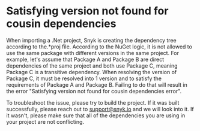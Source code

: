 # Satisfying version not found for cousin dependencies

When importing a .Net project, Snyk is creating the dependency tree according to the.\*proj file. According to the NuGet logic, it is not allowed to use the same package with different versions in the same project. For example, let's assume that Package A and Package B are direct dependencies of the same project and both use Package C, meaning Package C is a transitive dependency. When resolving the version of Package C, it must be resolved into 1 version and to satisfy the requirements of Package A and Package B. Failing to do that will result in the error "Satisfying version not found for cousin dependencies error".

To troubleshoot the issue, please try to build the project. If it was built successfully, please reach out to [support@snyk.io](mailto:support@snyk.io) and we will look into it. If it wasn't, please make sure that all of the dependencies you are using in your project are not conflicting. 


